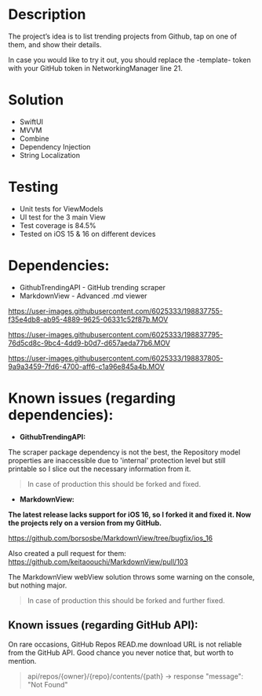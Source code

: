 # Description

The project’s idea is to list trending projects from Github, tap on one of them, and show their details.

In case you would like to try it out, you should replace the -template- token with your GitHub token in NetworkingManager line 21.

# Solution
- SwiftUI
- MVVM
- Combine
- Dependency Injection
- String Localization

# Testing
- Unit tests for ViewModels
- UI test for the 3 main View
- Test coverage is 84.5%
- Tested on iOS 15 & 16 on different devices

# Dependencies:
- GithubTrendingAPI - GitHub trending scraper
- MarkdownView - Advanced .md viewer

https://user-images.githubusercontent.com/6025333/198837755-f35e4db8-ab95-4889-9625-06331c52f87b.MOV

https://user-images.githubusercontent.com/6025333/198837795-76d5cd8c-9bc4-4dd9-b0d7-d657aeda77b6.MOV

https://user-images.githubusercontent.com/6025333/198837805-9a9a3459-7fd6-4700-aff6-c1a96e845a4b.MOV

# Known issues (regarding dependencies):
- **GithubTrendingAPI:**

The scraper package dependency is not the best, the Repository model properties are inaccessible due to 'internal' protection level but still printable so I slice out the necessary information from it. 
  > In case of production this should be forked and fixed.
  
- **MarkdownView:**

**The latest release lacks support for iOS 16, so I forked it and fixed it. Now the projects rely on a version from my GitHub.**

https://github.com/borsosbe/MarkdownView/tree/bugfix/ios_16

Also created a pull request for them: https://github.com/keitaoouchi/MarkdownView/pull/103

The MarkdownView webView solution throws some warning on the console, but nothing major.
 > In case of production this should be forked and further fixed.

## Known issues (regarding GitHub API):
On rare occasions, GitHub Repos READ.me download URL is not reliable from the GitHub API. Good chance you never notice that, but worth to mention.
> api/repos/{owner}/{repo}/contents/{path} -> response "message": "Not Found"




